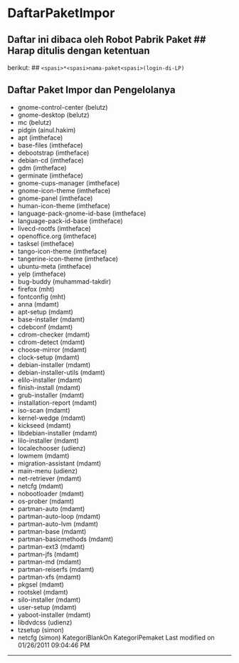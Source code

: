 # DaftarPaketImpor
## Daftar ini dibaca oleh Robot Pabrik Paket ## Harap ditulis dengan ketentuan
berikut: ## `<spasi>*<spasi>nama-paket<spasi>(login-di-LP)`
## Daftar Paket Impor dan Pengelolanya
  * gnome-control-center (belutz)
  * gnome-desktop (belutz)
  * mc (belutz)
  * pidgin (ainul.hakim)
  * apt (imtheface)
  * base-files (imtheface)
  * debootstrap (imtheface)
  * debian-cd (imtheface)
  * gdm (imtheface)
  * germinate (imtheface)
  * gnome-cups-manager (imtheface)
  * gnome-icon-theme (imtheface)
  * gnome-panel (imtheface)
  * human-icon-theme (imtheface)
  * language-pack-gnome-id-base (imtheface)
  * language-pack-id-base (imtheface)
  * livecd-rootfs (imtheface)
  * openoffice.org (imtheface)
  * tasksel (imtheface)
  * tango-icon-theme (imtheface)
  * tangerine-icon-theme (imtheface)
  * ubuntu-meta (imtheface)
  * yelp (imtheface)
  * bug-buddy (muhammad-takdir)
  * firefox (mht)
  * fontconfig (mht)
  * anna (mdamt)
  * apt-setup (mdamt)
  * base-installer (mdamt)
  * cdebconf (mdamt)
  * cdrom-checker (mdamt)
  * cdrom-detect (mdamt)
  * choose-mirror (mdamt)
  * clock-setup (mdamt)
  * debian-installer (mdamt)
  * debian-installer-utils (mdamt)
  * elilo-installer (mdamt)
  * finish-install (mdamt)
  * grub-installer (mdamt)
  * installation-report (mdamt)
  * iso-scan (mdamt)
  * kernel-wedge (mdamt)
  * kickseed (mdamt)
  * libdebian-installer (mdamt)
  * lilo-installer (mdamt)
  * localechooser (udienz)
  * lowmem (mdamt)
  * migration-assistant (mdamt)
  * main-menu (udienz)
  * net-retriever (mdamt)
  * netcfg (mdamt)
  * nobootloader (mdamt)
  * os-prober (mdamt)
  * partman-auto (mdamt)
  * partman-auto-loop (mdamt)
  * partman-auto-lvm (mdamt)
  * partman-base (mdamt)
  * partman-basicmethods (mdamt)
  * partman-ext3 (mdamt)
  * partman-jfs (mdamt)
  * partman-md (mdamt)
  * partman-reiserfs (mdamt)
  * partman-xfs (mdamt)
  * pkgsel (mdamt)
  * rootskel (mdamt)
  * silo-installer (mdamt)
  * user-setup (mdamt)
  * yaboot-installer (mdamt)
  * libdvdcss (udienz)
  * tzsetup (simon)
  * netcfg (simon)
KategoriBlankOn KategoriPemaket
Last modified on 01/26/2011 09:04:46 PM





---
